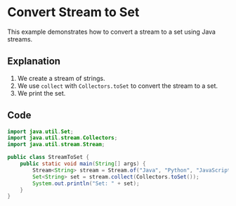 # Convert Stream to Set

This example demonstrates how to convert a stream to a set using Java streams.

## Explanation

1. We create a stream of strings.
2. We use `collect` with `Collectors.toSet` to convert the stream to a set.
3. We print the set.

## Code

```java
import java.util.Set;
import java.util.stream.Collectors;
import java.util.stream.Stream;

public class StreamToSet {
    public static void main(String[] args) {
        Stream<String> stream = Stream.of("Java", "Python", "JavaScript");
        Set<String> set = stream.collect(Collectors.toSet());
        System.out.println("Set: " + set);
    }
}
```